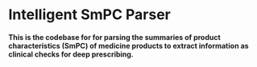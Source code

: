 # Intelligent SmPC Parser

#### This is the codebase for for parsing the summaries of product characteristics (SmPC) of medicine products to extract information as clinical checks for deep prescribing. 
